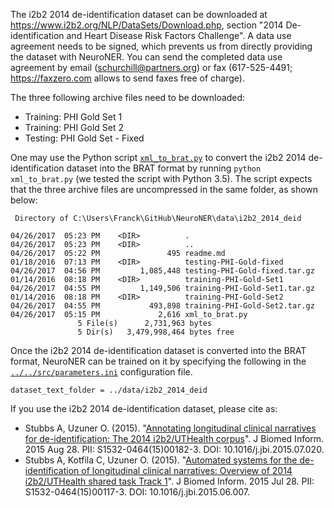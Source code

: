 The i2b2 2014 de-identification dataset can be downloaded at https://www.i2b2.org/NLP/DataSets/Download.php, section "2014 De-identification and Heart Disease Risk Factors Challenge". A data use agreement needs to be signed, which prevents us from directly providing the dataset with NeuroNER. You can send the completed data use agreement by email (schurchill@partners.org) or fax (617-525-4491; https://faxzero.com allows to send faxes free of charge).

The three following archive files need to be downloaded:

- Training: PHI Gold Set 1
- Training: PHI Gold Set 2
- Testing: PHI Gold Set - Fixed

One may use the Python script [`xml_to_brat.py`](xml_to_brat.py) to convert the i2b2 2014 de-identification dataset into the BRAT format by running `python xml_to_brat.py` (we tested the script with Python 3.5).  The script expects that the three archive files are uncompressed in the same folder, as shown below:


```
 Directory of C:\Users\Franck\GitHub\NeuroNER\data\i2b2_2014_deid

04/26/2017  05:23 PM    <DIR>          .
04/26/2017  05:23 PM    <DIR>          ..
04/26/2017  05:22 PM               495 readme.md
01/18/2016  07:13 PM    <DIR>          testing-PHI-Gold-fixed
04/26/2017  04:56 PM         1,085,448 testing-PHI-Gold-fixed.tar.gz
01/14/2016  08:18 PM    <DIR>          training-PHI-Gold-Set1
04/26/2017  04:55 PM         1,149,506 training-PHI-Gold-Set1.tar.gz
01/14/2016  08:18 PM    <DIR>          training-PHI-Gold-Set2
04/26/2017  04:55 PM           493,898 training-PHI-Gold-Set2.tar.gz
04/26/2017  05:15 PM             2,616 xml_to_brat.py
               5 File(s)      2,731,963 bytes
               5 Dir(s)   3,479,998,464 bytes free
```

Once the i2b2 2014 de-identification dataset is converted into the BRAT format, NeuroNER can be trained on it by specifying the following in the [`../../src/parameters.ini`](../../src/parameters.ini) configuration file.

```
dataset_text_folder = ../data/i2b2_2014_deid
```


If you use the i2b2 2014 de-identification dataset, please cite as:

 - Stubbs A, Uzuner O. (2015). "[Annotating longitudinal clinical narratives for de-identification: The 2014 i2b2/UTHealth corpus](http://www.ncbi.nlm.nih.gov/pubmed/26319540.)". J Biomed Inform. 2015 Aug 28. PII: S1532-0464(15)00182-3. DOI: 10.1016/j.jbi.2015.07.020.
 - Stubbs A, Kotfila C, Uzuner O. (2015). "[Automated systems for the de-identification of longitudinal clinical narratives: Overview of 2014 i2b2/UTHealth shared task Track 1](http://www.ncbi.nlm.nih.gov/pubmed/26225918)". J Biomed Inform. 2015 Jul 28. PII: S1532-0464(15)00117-3. DOI: 10.1016/j.jbi.2015.06.007.
